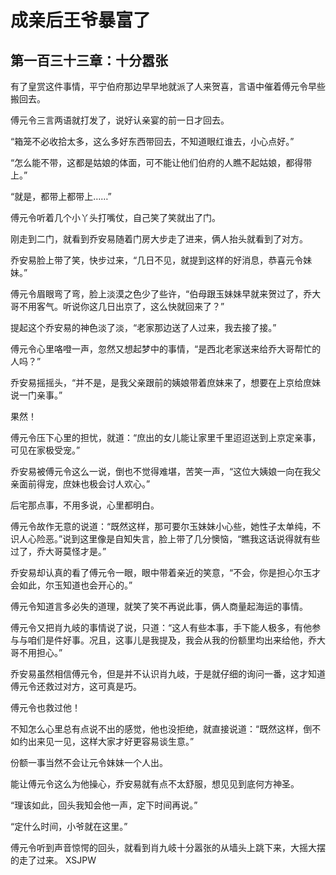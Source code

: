 # 成亲后王爷暴富了 
 ## 第一百三十三章：十分嚣张
  有了皇赏这件事情，平宁伯府那边早早地就派了人来贺喜，言语中催着傅元令早些搬回去。  
  
 傅元令三言两语就打发了，说好认亲宴的前一日才回去。  
  
 “箱笼不必收拾太多，这么多好东西带回去，不知道眼红谁去，小心点好。”  
  
 “怎么能不带，这都是姑娘的体面，可不能让他们伯府的人瞧不起姑娘，都得带上。”  
  
 “就是，都带上都带上……”  
  
 傅元令听着几个小丫头打嘴仗，自己笑了笑就出了门。  
  
 刚走到二门，就看到乔安易随着门房大步走了进来，俩人抬头就看到了对方。  
  
 乔安易脸上带了笑，快步过来，“几日不见，就提到这样的好消息，恭喜元令妹妹。”  
  
 傅元令眉眼弯了弯，脸上淡漠之色少了些许，“伯母跟玉妹妹早就来贺过了，乔大哥不用客气。听说你这几日出京了，这么快就回来了？”  
  
 提起这个乔安易的神色淡了淡，“老家那边送了人过来，我去接了接。”  
  
 傅元令心里咯噔一声，忽然又想起梦中的事情，“是西北老家送来给乔大哥帮忙的人吗？”  
  
 乔安易摇摇头，“并不是，是我父亲跟前的姨娘带着庶妹来了，想要在上京给庶妹说一门亲事。”  
  
 果然！  
  
 傅元令压下心里的担忧，就道：“庶出的女儿能让家里千里迢迢送到上京定亲事，可见在家极受宠。”  
  
 乔安易被傅元令这么一说，倒也不觉得难堪，苦笑一声，“这位大姨娘一向在我父亲面前得宠，庶妹也极会讨人欢心。”  
  
 后宅那点事，不用多说，心里都明白。  
  
 傅元令故作无意的说道：“既然这样，那可要尔玉妹妹小心些，她性子太单纯，不识人心险恶。”说到这里像是自知失言，脸上带了几分懊恼，“瞧我这话说得就有些过了，乔大哥莫怪才是。”  
  
 乔安易却认真的看了傅元令一眼，眼中带着亲近的笑意，“不会，你是担心尔玉才会如此，尔玉知道也会开心的。”  
  
 傅元令知道言多必失的道理，就笑了笑不再说此事，俩人商量起海运的事情。  
  
 傅元令又把肖九岐的事情说了说，只道：“这人有些本事，手下能人极多，有他参与与咱们是件好事。况且，这事儿是我提及，我会从我的份额里均出来给他，乔大哥不用担心。”  
  
 乔安易虽然相信傅元令，但是并不认识肖九岐，于是就仔细的询问一番，这才知道傅元令还救过对方，这可真是巧。  
  
 傅元令也救过他！  
  
 不知怎么心里总有点说不出的感觉，他也没拒绝，就直接说道：“既然这样，倒不如约出来见一见，这样大家才好更容易谈生意。”  
  
 份额一事当然不会让元令妹妹一个人出。  
  
 能让傅元令这么为他操心，乔安易就有点不太舒服，想见见到底何方神圣。  
  
 “理该如此，回头我知会他一声，定下时间再说。”  
  
 “定什么时间，小爷就在这里。”  
  
 傅元令听到声音惊愕的回头，就看到肖九岐十分嚣张的从墙头上跳下来，大摇大摆的走了过来。 
XSJPW